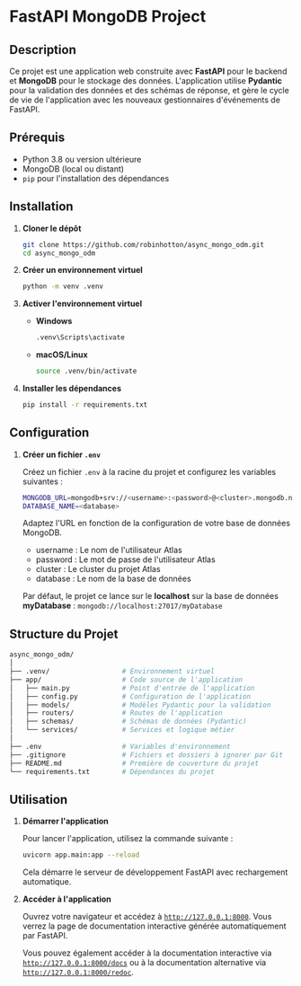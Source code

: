 # FastAPI MongoDB Project

## Description

Ce projet est une application web construite avec **FastAPI** pour le backend et **MongoDB** pour le stockage des données. L'application utilise **Pydantic** pour la validation des données et des schémas de réponse, et gère le cycle de vie de l'application avec les nouveaux gestionnaires d'événements de FastAPI.

## Prérequis

- Python 3.8 ou version ultérieure
- MongoDB (local ou distant)
- `pip` pour l'installation des dépendances

## Installation

1. **Cloner le dépôt**

   ```bash
   git clone https://github.com/robinhotton/async_mongo_odm.git
   cd async_mongo_odm
   ```

2. **Créer un environnement virtuel**

   ```bash
   python -m venv .venv
   ```

3. **Activer l'environnement virtuel**

   - **Windows**

     ```bash
     .venv\Scripts\activate
     ```

   - **macOS/Linux**

     ```bash
     source .venv/bin/activate
     ```

4. **Installer les dépendances**

   ```bash
   pip install -r requirements.txt
   ```

## Configuration

1. **Créer un fichier `.env`**

   Créez un fichier `.env` à la racine du projet et configurez les variables suivantes :

   ```bash
   MONGODB_URL=mongodb+srv://<username>:<password>@<cluster>.mongodb.net/
   DATABASE_NAME=<database>
   ```

   Adaptez l'URL en fonction de la configuration de votre base de données MongoDB.

   - username : Le nom de l'utilisateur Atlas
   - password : Le mot de passe de l'utilisateur Atlas
   - cluster : Le cluster du projet Atlas
   - database : Le nom de la base de données

   Par défaut, le projet ce lance sur le **localhost** sur la base de données **myDatabase** : `mongodb://localhost:27017/myDatabase`

## Structure du Projet

```bash
async_mongo_odm/
│
├── .venv/                  # Environnement virtuel
├── app/                    # Code source de l'application
│   ├── main.py             # Point d'entrée de l'application
│   ├── config.py           # Configuration de l'application
│   ├── models/             # Modèles Pydantic pour la validation
│   ├── routers/            # Routes de l'application
│   ├── schemas/            # Schémas de données (Pydantic)
│   └── services/           # Services et logique métier
│
├── .env                    # Variables d'environnement
├── .gitignore              # Fichiers et dossiers à ignorer par Git
├── README.md               # Première de couverture du projet
└── requirements.txt        # Dépendances du projet
```

## Utilisation

1. **Démarrer l'application**

   Pour lancer l'application, utilisez la commande suivante :

   ```bash
   uvicorn app.main:app --reload
   ```

   Cela démarre le serveur de développement FastAPI avec rechargement automatique.

2. **Accéder à l'application**

   Ouvrez votre navigateur et accédez à [`http://127.0.0.1:8000`](http://127.0.0.1:8000). Vous verrez la page de documentation interactive générée automatiquement par FastAPI.

   Vous pouvez également accéder à la documentation interactive via [`http://127.0.0.1:8000/docs`](http://127.0.0.1:8000/docs) ou à la documentation alternative via [`http://127.0.0.1:8000/redoc`](http://127.0.0.1:8000/redoc).
